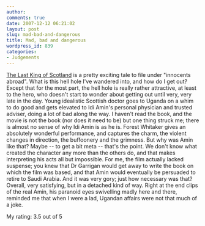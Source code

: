 ```yaml
---
author:
comments: true
date: 2007-12-12 06:21:02
layout: post
slug: mad-bad-and-dangerous
title: Mad, bad and dangerous
wordpress_id: 839
categories:
- Judgements
---
```


[The Last King of Scotland](http://imdb.com/title/tt0455590/) is a pretty exciting tale to file under "innocents abroad". What is this hell hole I've wandered into, and how do I get out? Except that for the most part, the hell hole is really rather attractive, at least to the hero, who doesn't start to wonder about getting out until very, very late in the day. Young idealistic Scottish doctor goes to Uganda on a whim to do good and gets elevated to Idi Amin's personal physician and trusted adviser, doing a lot of bad along the way. I haven't read the book, and the movie is not the book (nor does it need to be) but one thing struck me; there is almost no sense of why Idi Amin is as he is. Forest Whitaker gives an absolutely wonderful performance, and captures the charm, the violent changes in direction, the buffoonery and the grimness. But why was Amin like that? Maybe -- to get a bit meta -- that's the point. We don't know what created the character any more than the others do, and that makes interpreting his acts all but impossible. For me, the film actually lacked suspense; you knew that Dr Garrigan would get away to write the book on which the film was based, and that Amin would eventually be persuaded to retire to Saudi Arabia. And it was very gory; just how necessary was that? Overall, very satisfying, but in a detached kind of way. Right at the end clips of the real Amin, his paranoid eyes swivelling madly here and there, reminded me that when I were a lad, Ugandan affairs were not that much of a joke.

My rating: 3.5 out of 5
